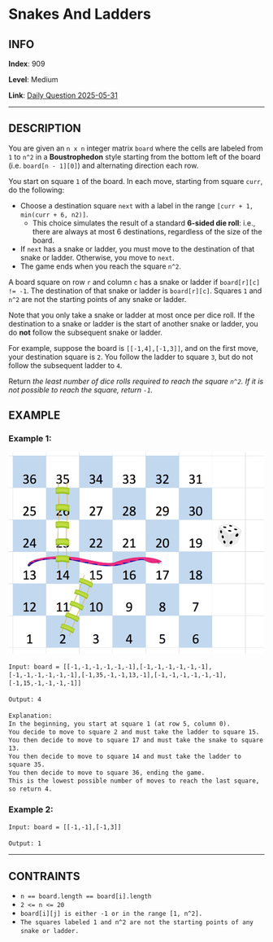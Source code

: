# Snakes And Ladders

## INFO

**Index**: 909

**Level**: Medium

**Link**: [Daily Question 2025-05-31](https://leetcode.com/problems/snakes-and-ladders/description/?envType=daily-question&envId=2025-05-31)

---

## DESCRIPTION

You are given an `n x n` integer matrix `board` where the cells are labeled from `1` to `n^2` in a **Boustrophedon** style starting from the bottom left of the board (i.e. `board[n - 1][0]`) and alternating direction each row.

You start on square `1` of the board. In each move, starting from square `curr`, do the following:

- Choose a destination square `next` with a label in the range `[curr + 1, min(curr + 6, n2)]`.
  - This choice simulates the result of a standard **6-sided die roll**: i.e., there are always at most 6 destinations, regardless of the size of the board.
- If `next` has a snake or ladder, you must move to the destination of that snake or ladder. Otherwise, you move to `next`.
- The game ends when you reach the square `n^2`.

A board square on row `r` and column `c` has a snake or ladder if `board[r][c] != -1`. The destination of that snake or ladder is `board[r][c]`. Squares `1` and `n^2` are not the starting points of any snake or ladder.

Note that you only take a snake or ladder at most once per dice roll. If the destination to a snake or ladder is the start of another snake or ladder, you do **not** follow the subsequent snake or ladder.

For example, suppose the board is `[[-1,4],[-1,3]]`, and on the first move, your destination square is `2`. You follow the ladder to square `3`, but do not follow the subsequent ladder to `4`.

Return _the least number of dice rolls required to reach the square `n^2`. If it is not possible to reach the square, return `-1`._

## EXAMPLE

### Example 1:

<p align="center">
    <img src="./snakes.png" alt="example-1" />
</p>
    
    Input: board = [[-1,-1,-1,-1,-1,-1],[-1,-1,-1,-1,-1,-1],[-1,-1,-1,-1,-1,-1],[-1,35,-1,-1,13,-1],[-1,-1,-1,-1,-1,-1],[-1,15,-1,-1,-1,-1]]

    Output: 4

    Explanation:
    In the beginning, you start at square 1 (at row 5, column 0).
    You decide to move to square 2 and must take the ladder to square 15.
    You then decide to move to square 17 and must take the snake to square 13.
    You then decide to move to square 14 and must take the ladder to square 35.
    You then decide to move to square 36, ending the game.
    This is the lowest possible number of moves to reach the last square, so return 4.

### Example 2:

    Input: board = [[-1,-1],[-1,3]]

    Output: 1

---

## CONTRAINTS

- `n == board.length == board[i].length`
- `2 <= n <= 20`
- `board[i][j] is either -1 or in the range [1, n^2].`
- `The squares labeled 1 and n^2 are not the starting points of any snake or ladder.`
